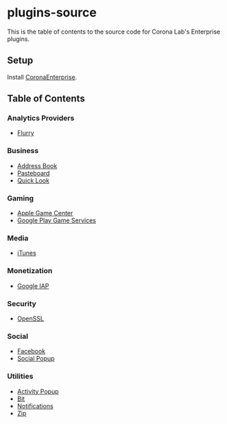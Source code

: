 # plugins-source

This is the table of contents to the source code for Corona Lab's Enterprise plugins.

## Setup

Install [CoronaEnterprise](http://coronalabs.com/products/enterprise/).

## Table of Contents
### Analytics Providers
 * [Flurry](https://bitbucket.org/coronalabs/git-plugins-source-analytics-flurry)
### Business
 * [Address Book](https://bitbucket.org/coronalabs/git-plugins-source-native-popup-addressbook)
 * [Pasteboard](https://bitbucket.org/coronalabs/git-plugins-source-pasteboard)
 * [Quick Look](https://bitbucket.org/coronalabs/git-plugins-source-native-popup-quicklook)
### Gaming
 * [Apple Game Center](https://bitbucket.org/coronalabs/git-plugins-source-gamenetwork-apple)
 * [Google Play Game Services](https://bitbucket.org/coronalabs/git-plugins-source-gamenetwork-google)
### Media
 * [iTunes](https://bitbucket.org/coronalabs/git-plugins-source-itunes)
### Monetization
 * [Google IAP](https://bitbucket.org/coronalabs/git-plugins-source-google-iap-v3)
### Security
 * [OpenSSL](https://bitbucket.org/coronalabs/git-plugins-source-openssl) 
### Social
 * [Facebook](https://bitbucket.org/coronalabs/git-plugins-source-facebook)
 * [Social Popup](https://bitbucket.org/coronalabs/git-plugins-source-native-popup-social)
### Utilities
 * [Activity Popup](https://bitbucket.org/coronalabs/git-plugins-source-native-popup-activity)
 * [Bit](https://bitbucket.org/coronalabs/git-plugins-source-bit)
 * [Notifications](https://bitbucket.org/coronalabs/git-plugins-source-notifications)
 * [Zip](https://bitbucket.org/coronalabs/git-plugins-source-zip)